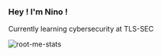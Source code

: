 ### Hey ! I'm Nino !

Currently learning cybersecurity at TLS-SEC

![root-me-stats](https://root-me-diff.vercel.app/rm-gh?nickname=nin7o-863599&gstats=show&style=midnight)
